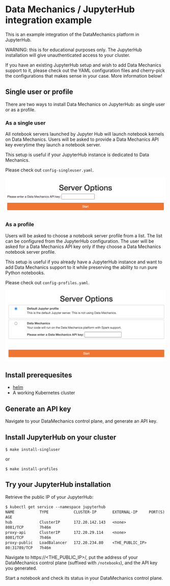 # Data Mechanics / JupyterHub integration example

This is an example integration of the DataMechanics platform in JupyterHub.

WARNING: this is for educational purposes only. The JupyterHub installation
will give unauthenticated access to your cluster.

If you have an existing JupyterHub setup and wish to add Data Mechanics support to it,
please check out the YAML configuration files and cherry-pick the configurations
that makes sense in your case.
More information below!

## Single user or profile

There are two ways to install Data Mechanics on JupyterHub: as single user or as a profile.

### As a single user

All notebook servers launched by Jupyter Hub will launch notebook kernels on Data Mechanics.
Users will be asked to provide a Data Mechanics API key everytime they launch a notebook server.

This setup is useful if your JupyterHub instance is dedicated to Data Mechanics.

Please check out `config-singleuser.yaml`.

![singleuser](resources/singleuser.png)

### As a profile

Users will be asked to choose a notebook server profile from a list.
The list can be configured from the JupyterHub configuration. The user will be asked for a Data Mechanics API key only if they choose a Data Mechanics notebook server profile.

This setup is useful if you already have a JupyterHub instance and want to add Data Mechanics support to it while preserving the ability to run pure Python notebooks.

Please check out `config-profiles.yaml`.

![profiles](resources/profiles.png)

## Install prerequesites

- [helm](https://helm.sh/)
- A working Kubernetes cluster

## Generate an API key

Navigate to your DataMechanics control plane, and generate an API key.

## Install JupyterHub on your cluster

```shell
$ make install-singluser
```
or
```shell
$ make install-profiles
```

## Try your JupyterHub installation

Retrieve the public IP of your JupyterHub:

```shell
$ kubectl get service --namespace jupyterhub
NAME           TYPE           CLUSTER-IP       EXTERNAL-IP     PORT(S)        AGE
hub            ClusterIP      172.20.142.143   <none>          8081/TCP       7h46m
proxy-api      ClusterIP      172.20.29.114    <none>          8001/TCP       7h46m
proxy-public   LoadBalancer   172.20.234.80    <THE_PUBLIC_IP> 80:31789/TCP   7h46m
```

Navigate to https://\<THE_PUBLIC_IP\>/, put the address of your DataMechanics
control plane (suffixed with `/notebooks`), and the API key you generated.

Start a notebook and check its status in your DataMechanics control plane.
